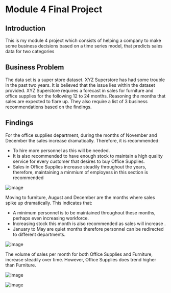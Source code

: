 # Module 4 Final Project


## Introduction

This is my module 4 project which consists of helping a company to make some business decisions based on a time series model, that predicts sales data for two categories


## Business Problem
The data set is a super store dataset. 
XYZ Superstore has had some trouble in the past two years. It is believed that the issue lies within the dataset provided. XYZ Superstore requires a forecast in sales for furniture and office supplies for the following 12 to 24 months. Reasoning the months that sales are expected to flare up. They also require a list of 3 business recommendations based on the findings. 

## Findings 
For the office supplies department, during the months of November and December the sales increase dramatically. Therefore, it is recommended:
- To hire more personnel as this will be needed. 
- It is also recommended to have enough stock to maintain a high quality service for every customer that desires to buy Office   Supplies. 
- Sales in Office Supplies increase steadily throughout the years, therefore, maintaining a minmium of employess in this section is recommended

![image](https://user-images.githubusercontent.com/36000513/110372838-b2c12300-8046-11eb-910a-1aef34c6a38a.png)

Moving to furniture, August and December are the months where sales spike up dramatically. 
This indicates that: 
- A minimum personnel is to be maintained throughout these months, perhaps even increasing workforce.
- Increasing stock this month is also recommended as sales will increase .
- January to May are quiet months therefore personnel can be redirected to different departments. 

![image](https://user-images.githubusercontent.com/36000513/110372878-bce32180-8046-11eb-950d-3c746310a5d2.png)

The volume of sales per month for both Office Supplies and Furniture, increase steadily over time. However, Office Supplies does trend higher than Furniture.

![image](https://user-images.githubusercontent.com/36000513/110372889-c1a7d580-8046-11eb-8a9c-4bd4ca3d3802.png)

![image](https://user-images.githubusercontent.com/36000513/110372929-cff5f180-8046-11eb-96d6-10eafb21d3bf.png)

